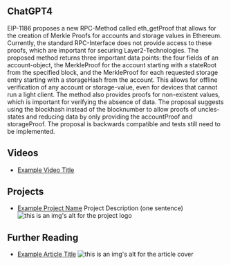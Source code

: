 ## ChatGPT4

EIP-1186 proposes a new RPC-Method called eth_getProof that allows for the creation of Merkle Proofs for accounts and storage values in Ethereum. Currently, the standard RPC-Interface does not provide access to these proofs, which are important for securing Layer2-Technologies. The proposed method returns three important data points: the four fields of an account-object, the MerkleProof for the account starting with a stateRoot from the specified block, and the MerkleProof for each requested storage entry starting with a storageHash from the account. This allows for offline verification of any account or storage-value, even for devices that cannot run a light client. The method also provides proofs for non-existent values, which is important for verifying the absence of data. The proposal suggests using the blockhash instead of the blocknumber to allow proofs of uncles-states and reducing data by only providing the accountProof and storageProof. The proposal is backwards compatible and tests still need to be implemented.

## Videos

- [Example Video Title](https://www.youtube.com/watch?v=TDGq4aeevgY)

## Projects

- [Example Project Name](https://xxxx.xxx/xxxxx) Project Description (one sentence) ![this is an img's alt for the project logo](https://xxxx.xxx/project-logo.xxx)

## Further Reading

- [Example Article Title](https://xxxx.xxx/xxxxx) ![this is an img's alt for the article cover](https://xxxx.xxx/article-cover.xxx)

